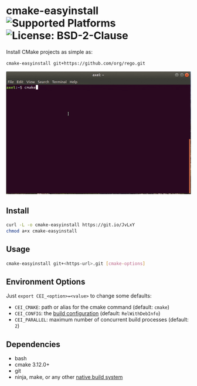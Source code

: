 # cmake-easyinstall ![Supported Platforms](https://img.shields.io/badge/platforms-linux%20|%20osx-blue.svg) ![License: BSD-2-Clause](https://img.shields.io/github/license/ax3l/cmake-easyinstall)

Install CMake projects as simple as:
```sh
cmake-easyinstall git+https://github.com/org/rego.git
```

![cmake-easyinstall demo](cmake_easyinstall_opt.gif)

## Install

```sh
curl -L -o cmake-easyinstall https://git.io/JvLxY
chmod a+x cmake-easyinstall
```

## Usage

```sh
cmake-easyinstall git+<https-url>.git [cmake-options]
```

## Environment Options

Just `export CEI_<option>=<value>` to change some defaults:

- `CEI_CMAKE`: path or alias for the cmake command (default: `cmake`)
- `CEI_CONFIG`: the [build configuration](https://cmake.org/cmake/help/v3.16/manual/cmake.1.html#build-tool-mode) (default: `RelWithDebInfo`)
- `CEI_PARALLEL`: maximum number of concurrent build processes (default: `2`)

## Dependencies

- bash
- cmake 3.12.0+
- git
- ninja, make, or any other [native build system](https://cmake.org/cmake/help/v3.16/manual/cmake-generators.7.html)
